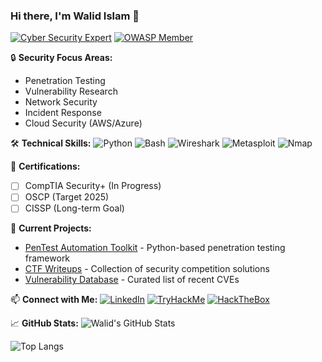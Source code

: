 ### Hi there, I'm Walid Islam 👋 
[![Cyber Security Expert](https://img.shields.io/badge/-Cyber%20Security%20Expert-red)](https://roadmap.sh/cyber-security)
[![OWASP Member](https://img.shields.io/badge/OWASP-Member-4a9bcd)](https://owasp.org/)

🔒 **Security Focus Areas:**
- Penetration Testing
- Vulnerability Research
- Network Security
- Incident Response
- Cloud Security (AWS/Azure)

🛠 **Technical Skills:**
![Python](https://img.shields.io/badge/-Python-3776AB?logo=python&logoColor=white)
![Bash](https://img.shields.io/badge/-Shell_Script-4EAA25?logo=gnu-bash&logoColor=white)
![Wireshark](https://img.shields.io/badge/-Wireshark-1679A5?logo=wireshark&logoColor=white)
![Metasploit](https://img.shields.io/badge/-Metasploit-orange)
![Nmap](https://img.shields.io/badge/-Nmap-FFFFFF?logo=nmap&logoColor=black)

📝 **Certifications:**
- [ ] CompTIA Security+ (In Progress)
- [ ] OSCP (Target 2025)
- [ ] CISSP (Long-term Goal)

🔭 **Current Projects:**
- [PenTest Automation Toolkit](https://github.com/walidislam/pentest-toolkit) - Python-based penetration testing framework
- [CTF Writeups](https://github.com/walidislam/ctf-writeups) - Collection of security competition solutions
- [Vulnerability Database](https://github.com/walidislam/vuln-db) - Curated list of recent CVEs

📫 **Connect with Me:**
[![LinkedIn](https://img.shields.io/badge/LinkedIn-0A66C2?logo=linkedin)](https://www.linkedin.com/in/walid-islam-79302b236/)
[![TryHackMe](https://img.shields.io/badge/TryHackMe-212C42?logo=tryhackme)](https://tryhackme.com/p/walid.islam)
[![HackTheBox](https://img.shields.io/badge/HackTheBox-9FEF00?logo=hackthebox)](https://app.hackthebox.com/profile/walidislam)

📈 **GitHub Stats:**
![Walid's GitHub Stats](https://github-readme-stats.vercel.app/api?username=walidislam&show_icons=true&theme=dark)

![Top Langs](https://github-readme-stats.vercel.app/api/top-langs/?username=walidislam&layout=compact&theme=dark)
